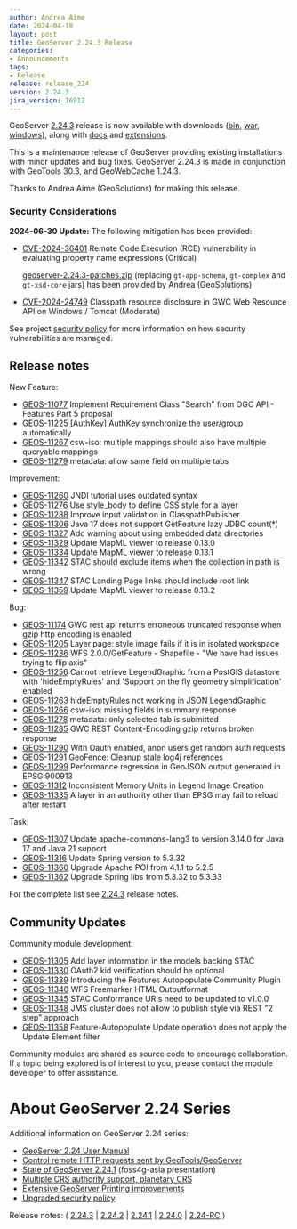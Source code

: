 ```yaml
---
author: Andrea Aime
date: 2024-04-18
layout: post
title: GeoServer 2.24.3 Release
categories:
- Announcements
tags:
- Release
release: release_224
version: 2.24.3
jira_version: 16912
--- 
```


GeoServer [2.24.3](/release/2.24.3/) release is now available
with downloads
([bin](https://sourceforge.net/projects/geoserver/files/GeoServer/2.24.3/geoserver-2.24.3-bin.zip/download),
[war](https://sourceforge.net/projects/geoserver/files/GeoServer/2.24.3/geoserver-2.24.3-war.zip/download),
[windows](https://sourceforge.net/projects/geoserver/files/GeoServer/2.24.3/GeoServer-2.24.3-winsetup.exe/download)), along with 
[docs](https://sourceforge.net/projects/geoserver/files/GeoServer/2.24.3/geoserver-2.24.3-htmldoc.zip/download) and
[extensions](https://sourceforge.net/projects/geoserver/files/GeoServer/2.24.3/extensions/).

This is a maintenance release of GeoServer providing existing installations with minor updates and bug fixes.
GeoServer 2.24.3 is made in conjunction with GeoTools 30.3, and GeoWebCache 1.24.3. 

Thanks to Andrea Aime (GeoSolutions) for making this release.

### Security Considerations

**2024-06-30 Update:** The following mitigation has been provided:

* [CVE-2024-36401](https://github.com/geoserver/geoserver/security/advisories/GHSA-6jj6-gm7p-fcvv) Remote Code Execution (RCE) vulnerability in evaluating property name expressions (Critical)

  [geoserver-2.24.3-patches.zip](https://sourceforge.net/projects/geoserver/files/GeoServer/2.24.3/geoserver-2.24.3-patches.zip/download) (replacing `gt-app-schema`, `gt-complex` and `gt-xsd-core` jars) has been provided by Andrea (GeoSolutions)

* [CVE-2024-24749](https://github.com/geoserver/geoserver/security/advisories/GHSA-jhqx-5v5g-mpf3) Classpath resource disclosure in GWC Web Resource API on Windows / Tomcat (Moderate)

See project [security policy](https://github.com/geoserver/geoserver/blob/main/SECURITY.md) for more information on how security vulnerabilities are managed. 


## Release notes

New Feature:

* [GEOS-11077](https://osgeo-org.atlassian.net/browse/GEOS-11077) Implement Requirement Class "Search" from OGC API - Features Part 5 proposal
* [GEOS-11225](https://osgeo-org.atlassian.net/browse/GEOS-11225) [AuthKey] AuthKey synchronize the user/group automatically
* [GEOS-11267](https://osgeo-org.atlassian.net/browse/GEOS-11267) csw-iso: multiple mappings should also have multiple queryable mappings
* [GEOS-11279](https://osgeo-org.atlassian.net/browse/GEOS-11279) metadata: allow same field on multiple tabs

Improvement:

* [GEOS-11260](https://osgeo-org.atlassian.net/browse/GEOS-11260) JNDI tutorial uses outdated syntax
* [GEOS-11276](https://osgeo-org.atlassian.net/browse/GEOS-11276) Use style_body to define CSS style for a layer
* [GEOS-11288](https://osgeo-org.atlassian.net/browse/GEOS-11288) Improve input validation in ClasspathPublisher
* [GEOS-11306](https://osgeo-org.atlassian.net/browse/GEOS-11306) Java 17 does not support GetFeature lazy JDBC count(*)
* [GEOS-11327](https://osgeo-org.atlassian.net/browse/GEOS-11327) Add warning about using embedded data directories
* [GEOS-11329](https://osgeo-org.atlassian.net/browse/GEOS-11329) Update MapML viewer to release 0.13.0
* [GEOS-11334](https://osgeo-org.atlassian.net/browse/GEOS-11334) Update MapML viewer to release 0.13.1
* [GEOS-11342](https://osgeo-org.atlassian.net/browse/GEOS-11342) STAC should exclude items when the collection in path is wrong
* [GEOS-11347](https://osgeo-org.atlassian.net/browse/GEOS-11347) STAC Landing Page links should include root link
* [GEOS-11359](https://osgeo-org.atlassian.net/browse/GEOS-11359) Update MapML viewer to release 0.13.2

Bug:

* [GEOS-11174](https://osgeo-org.atlassian.net/browse/GEOS-11174) GWC rest api returns erroneous truncated response when gzip http encoding is enabled 
* [GEOS-11205](https://osgeo-org.atlassian.net/browse/GEOS-11205) Layer page: style image fails if it is in isolated workspace
* [GEOS-11236](https://osgeo-org.atlassian.net/browse/GEOS-11236) WFS 2.0.0/GetFeature - Shapefile - "We have had issues trying to flip axis"
* [GEOS-11256](https://osgeo-org.atlassian.net/browse/GEOS-11256) Cannot retrieve LegendGraphic from a PostGIS datastore with 'hideEmptyRules' and 'Support on the fly geometry simplification' enabled
* [GEOS-11263](https://osgeo-org.atlassian.net/browse/GEOS-11263) hideEmptyRules not working in JSON LegendGraphic
* [GEOS-11266](https://osgeo-org.atlassian.net/browse/GEOS-11266) csw-iso: missing fields in summary response
* [GEOS-11278](https://osgeo-org.atlassian.net/browse/GEOS-11278) metadata: only selected tab is submitted
* [GEOS-11285](https://osgeo-org.atlassian.net/browse/GEOS-11285) GWC REST Content-Encoding gzip returns broken response
* [GEOS-11290](https://osgeo-org.atlassian.net/browse/GEOS-11290) With Oauth enabled, anon users get random auth requests
* [GEOS-11291](https://osgeo-org.atlassian.net/browse/GEOS-11291) GeoFence: Cleanup stale log4j references
* [GEOS-11299](https://osgeo-org.atlassian.net/browse/GEOS-11299) Performance regression in GeoJSON output generated in EPSG:900913
* [GEOS-11312](https://osgeo-org.atlassian.net/browse/GEOS-11312) Inconsistent Memory Units in Legend Image Creation
* [GEOS-11335](https://osgeo-org.atlassian.net/browse/GEOS-11335) A layer in an authority other than EPSG may fail to reload after restart

Task:

* [GEOS-11307](https://osgeo-org.atlassian.net/browse/GEOS-11307) Update apache-commons-lang3 to version 3.14.0 for Java 17 and Java 21 support
* [GEOS-11316](https://osgeo-org.atlassian.net/browse/GEOS-11316) Update Spring version to 5.3.32
* [GEOS-11360](https://osgeo-org.atlassian.net/browse/GEOS-11360) Upgrade Apache POI from 4.1.1 to 5.2.5
* [GEOS-11362](https://osgeo-org.atlassian.net/browse/GEOS-11362) Upgrade Spring libs from 5.3.32 to 5.3.33

For the complete list see [2.24.3](https://github.com/geoserver/geoserver/releases/tag/2.24.3) release notes. 

## Community Updates

Community module development:

* [GEOS-11305](/browse/GEOS-11305) Add layer information in the models backing STAC
* [GEOS-11330](/browse/GEOS-11330) OAuth2 kid verification should be optional
* [GEOS-11339](/browse/GEOS-11339) Introducing the Features Autopopulate Community Plugin
* [GEOS-11340](/browse/GEOS-11340) WFS Freemarker HTML Outputformat
* [GEOS-11345](/browse/GEOS-11345) STAC Conformance URIs need to be updated to v1.0.0
* [GEOS-11348](/browse/GEOS-11348) JMS cluster does not allow to publish style via REST "2 step" approach
* [GEOS-11358](/browse/GEOS-11358) Feature-Autopopulate Update operation does not apply the Update Element filter

Community modules are shared as source code to encourage collaboration. If a topic being explored is of interest to you, please contact the module developer to offer assistance. 

# About GeoServer 2.24 Series

Additional information on GeoServer 2.24 series:

* [GeoServer 2.24 User Manual](https://docs.geoserver.org/2.24.x/en/user/)
* [Control remote HTTP requests sent by GeoTools/GeoServer](https://github.com/geoserver/geoserver/wiki/GSIP-218)
* [State of GeoServer 2.24.1](https://docs.google.com/presentation/d/1X7iU1fd47frfh1EsN_CdUll0qtMMgPXkkMjaTbejj3g/edit?usp=sharing) (foss4g-asia presentation)
* [Multiple CRS authority support, planetary CRS](https://github.com/geoserver/geoserver/wiki/GSIP-219)
* [Extensive GeoServer Printing improvements](https://docs.geoserver.org/stable/en/user/extensions/printing/configuration.html)
* [Upgraded security policy](https://github.com/geoserver/geoserver/wiki/GSIP-220)

Release notes:
( [2.24.3](https://github.com/geoserver/geoserver/releases/tag/2.24.3)
| [2.24.2](https://github.com/geoserver/geoserver/releases/tag/2.24.2)
| [2.24.1](https://github.com/geoserver/geoserver/releases/tag/2.24.1)
| [2.24.0](https://github.com/geoserver/geoserver/releases/tag/2.24.0)
| [2.24-RC](https://github.com/geoserver/geoserver/releases/tag/2.24-RC)
) 

